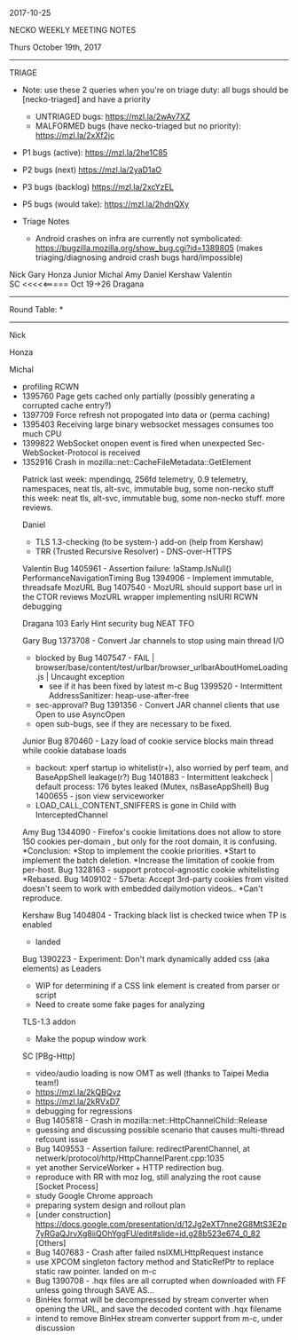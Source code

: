 2017-10-25

NECKO WEEKLY MEETING NOTES

Thurs October 19th, 2017

-----------------------------------------------
TRIAGE
- Note: use these 2 queries when you're on triage duty: all bugs should be [necko-triaged] and have a priority
  - UNTRIAGED bugs: https://mzl.la/2wAv7XZ
  - MALFORMED bugs (have necko-triaged but no priority): https://mzl.la/2xXf2jc

- P1 bugs (active):  https://mzl.la/2he1C85
- P2 bugs (next)       https://mzl.la/2yaD1aO
- P3 bugs  (backlog) https://mzl.la/2xcYzEL
- P5 bugs (would take): https://mzl.la/2hdnQXy

- Triage Notes
    - Android crashes on infra are currently not symbolicated: https://bugzilla.mozilla.org/show_bug.cgi?id=1389805 (makes triaging/diagnosing android crash bugs hard/impossible)

Nick
Gary
Honza
Junior
Michal
Amy
Daniel
Kershaw
Valentin     
SC     <<<<<===== Oct 19->26
Dragana

----------------------------------------------
Round Table:
*


----------------------------------------------

Nick

Honza

Michal
 - profiling RCWN
 - 1395760 Page gets cached only partially (possibly generating a corrupted cache entry?)
 - 1397709 Force refresh not propogated into data <object> or <embed> (perma caching)
 - 1395403 Receiving large binary websocket messages consumes too much CPU
 - 1399822 WebSocket onopen event is fired when unexpected Sec-WebSocket-Protocol is received
 - 1352916 Crash in mozilla::net::CacheFileMetadata::GetElement


Patrick
  last week: mpendingq, 256fd telemetry, 0.9 telemetry, namespaces, neat tls, alt-svc, immutable bug, some non-necko stuff
  this week: neat tls, alt-svc, immutable bug, some non-necko stuff. more reviews.

Daniel
 - TLS 1.3-checking (to be system-) add-on (help from Kershaw)
 - TRR (Trusted Recursive Resolver) - DNS-over-HTTPS

Valentin
Bug 1405961 - Assertion failure: !aStamp.IsNull() PerformanceNavigationTiming
Bug 1394906 - Implement immutable, threadsafe MozURL
Bug 1407540 - MozURL should support base url in the CTOR
reviews
MozURL wrapper implementing nsIURI
RCWN debugging

Dragana
103 Early Hint
security bug
NEAT
TFO


Gary
Bug 1373708 - Convert Jar channels to stop using main thread I/O
- blocked by Bug 1407547 - FAIL | browser/base/content/test/urlbar/browser_urlbarAboutHomeLoading.js | Uncaught exception
  - see if it has been fixed by latest m-c
Bug 1399520 - Intermittent AddressSanitizer: heap-use-after-free
- sec-approval?
Bug 1391356 - Convert JAR channel clients that use Open to use AsyncOpen
- open sub-bugs, see if they are necessary to be fixed.

Junior
Bug 870460 - Lazy load of cookie service blocks main thread while cookie database loads
- backout: xperf startup io whitelist(r+), also worried by perf team, and BaseAppShell leakage(r?)
Bug 1401883 - Intermittent leakcheck | default process: 176 bytes leaked (Mutex, nsBaseAppShell)
Bug 1400655 - json view serviceworker
- LOAD_CALL_CONTENT_SNIFFERS is gone in Child with InterceptedChannel
    
Amy
Bug 1344090 - Firefox's cookie limitations does not allow to store 150 cookies per-domain , but only for the root domain, it is confusing.
*Conclusion: 
*Stop to implement the cookie priorities.
*Start to implement the batch deletion.
*Increase the limitation of cookie from per-host.
Bug 1328163 - support protocol-agnostic cookie whitelisting
*Rebased.
Bug 1409102 - 57beta: Accept 3rd-party cookies from visited doesn't seem to work with embedded dailymotion videos..
*Can't reproduce.


Kershaw
Bug 1404804 - Tracking black list is checked twice when TP is enabled
 - landed

Bug 1390223 - Experiment: Don't mark dynamically added <head> css (aka <link rel="stylesheet"> elements) as Leaders
 - WIP for determining if a CSS link element is created from parser or script
 - Need to create some fake pages for analyzing

TLS-1.3 addon
 - Make the popup window work

SC
[PBg-Http]
 - video/audio loading is now OMT as well (thanks to Taipei Media team!)
  - https://mzl.la/2kQBQvz
  - https://mzl.la/2kRVxD7
 - debugging for regressions
  - Bug 1405818 - Crash in mozilla::net::HttpChannelChild::Release
   - guessing and discussing possible scenario that causes multi-thread refcount issue
  - Bug 1409553 - Assertion failure: redirectParentChannel, at netwerk/protocol/http/HttpChannelParent.cpp:1035
   - yet another ServiceWorker + HTTP redirection bug.
   - reproduce with RR with moz log, still analyzing the root cause 
[Socket Process]
 - study Google Chrome approach
 - preparing system design and rollout plan
  - [under construction] https://docs.google.com/presentation/d/12Jg2eXT7nne2G8MtS3E2p7yRGaQJrvXg8iiQOhYggFU/edit#slide=id.g28b523e674_0_82
[Others]
 - Bug 1407683 - Crash after failed nsIXMLHttpRequest instance
  - use XPCOM singleton factory method and StaticRefPtr to replace static raw pointer. landed on m-c
 - Bug 1390708 - .hqx files are all corrupted when downloaded with FF unless going through SAVE AS...
  - BinHex format will be decompressed by stream converter when opening the URL, and save the decoded content with .hqx filename
  - intend to remove BinHex stream converter support from m-c, under discussion

